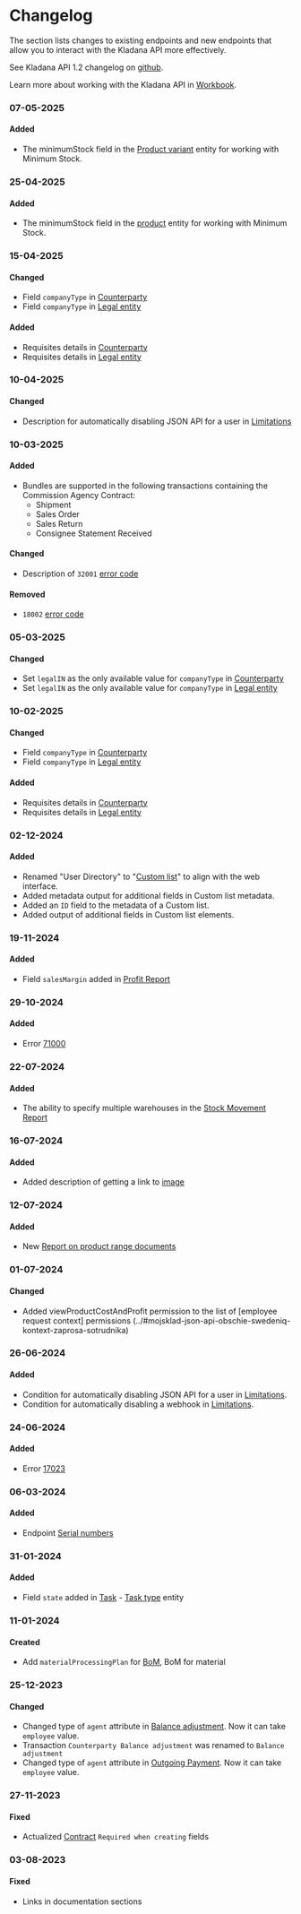 # Changelog

The section lists changes to existing endpoints and new endpoints that allow you to interact with the Kladana API more effectively.
 
See Kladana API 1.2 changelog on [github](https://github.com/moysklad/api-remap-1.2-doc-in/blob/master/CHANGELOG.md).

Learn more about working with the Kladana API in [Workbook](../workbook/#workbook).

### 07-05-2025
#### Added
- The minimumStock field in the [Product variant](https://dev.kladana.com/doc/api/remap/1.2/dictionaries/#entities-product-variant-product-variants) entity for working with Minimum Stock.

### 25-04-2025
#### Added
- The minimumStock field in the [product](../dictionaries/#entities-product) entity for working with Minimum Stock.

### 15-04-2025
#### Changed
- Field `companyType` in [Counterparty](../dictionaries/#entities-counterparty-counterparties)
- Field `companyType` in [Legal entity](../dictionaries/#entities-entity-legal-entity)
#### Added
- Requisites details in [Counterparty](../dictionaries/#entities-counterparty-counterparties)
- Requisites details in [Legal entity](../dictionaries/#entities-entity-legal-entity)

### 10-04-2025
#### Changed
- Description for automatically disabling JSON API for a user in [Limitations](../#kladana-json-api-limitations)

### 10-03-2025
#### Added
- Bundles are supported in the following transactions containing the Commission Agency Contract:
  - Shipment
  - Sales Order
  - Sales Return
  - Consignee Statement Received

#### Changed
- Description of `32001` [error code](../#kladana-json-api-errors-error-codes-for-contracts)

#### Removed
- `18002` [error code](../#kladana-json-api-errors-error-codes-for-sales-and-shipments)

### 05-03-2025
#### Changed
- Set `legalIN` as the only available value for `companyType` in [Counterparty](../dictionaries/#entities-counterparty-counterparties-counterparty-type)
- Set `legalIN` as the only available value for `companyType` in [Legal entity](../dictionaries/#entities-entity-legal-entity-legal-entity-type)

### 10-02-2025
#### Changed
- Field `companyType` in [Counterparty](../dictionaries/#entities-counterparty-counterparties)
- Field `companyType` in [Legal entity](../dictionaries/#entities-entity-legal-entity)
#### Added
- Requisites details in [Counterparty](../dictionaries/#entities-counterparty-counterparties)
- Requisites details in [Legal entity](../dictionaries/#entities-entity-legal-entity)


### 02-12-2024
#### Added
- Renamed "User Directory" to "[Custom list](../dictionaries/#entities-custom-list)" to align with the web interface.
- Added metadata output for additional fields in Custom list metadata.
- Added an `ID` field to the metadata of a Custom list.
- Added output of additional fields in Custom list elements.

### 19-11-2024
#### Added
- Field `salesMargin` added in [Profit Report](https://dev.kladana.com/doc/api/remap/1.2/reports/#reports-profit-report)

### 29-10-2024
#### Added
- Error [71000](../#kladana-json-api-errors-error-codes-for-series)

### 22-07-2024
#### Added
- The ability to specify multiple warehouses in the [Stock Movement Report](../reports/#reports-stock-movement-report)

### 16-07-2024
#### Added
- Added description of getting a link to [image](../dictionaries/#entities-image-get-a-link-to-the-image-of-product-product-variant-bundle)

### 12-07-2024
#### Added
- New [Report on product range documents](../reports/#reports-report-on-product-range-documents)

### 01-07-2024
#### Changed
- Added viewProductCostAndProfit permission to the list of [employee request context] permissions (../#mojsklad-json-api-obschie-swedeniq-kontext-zaprosa-sotrudnika)

### 26-06-2024
#### Added
- Condition for automatically disabling JSON API for a user in [Limitations](../#kladana-json-api-limitations).
- Condition for automatically disabling a webhook in [Limitations](../#kladana-json-api-limitations).

### 24-06-2024
#### Added
- Error [17023](../#kladana-json-api-errors-error-codes-for-documents)

### 06-03-2024
#### Added
- Endpoint [Serial numbers](../dictionaries/#entities-serial-number)

### 31-01-2024
#### Added
- Field `state` added in [Task](../dictionaries/#entities-task) - [Task type](../dictionaries/#entities-task-task-type) entity

### 11-01-2024
#### Created
- Add `materialProcessingPlan` for [BoM](../dictionaries/#entities-bills-of-materials), BoM for material

### 25-12-2023
#### Changed
- Changed type of `agent` attribute in [Balance adjustment](../documents/#transactions-balance-adjustment). Now it can take `employee` value.
- Transaction `Counterparty Balance adjustment` was renamed to `Balance adjustment`
- Changed type of `agent` attribute in [Outgoing Payment](../documents/#transactions-outgoing-payment). Now it can take `employee` value.

### 27-11-2023
#### Fixed
- Actualized [Contract](../dictionaries/#entities-contract) `Required when creating` fields

### 03-08-2023
#### Fixed
- Links in documentation sections
